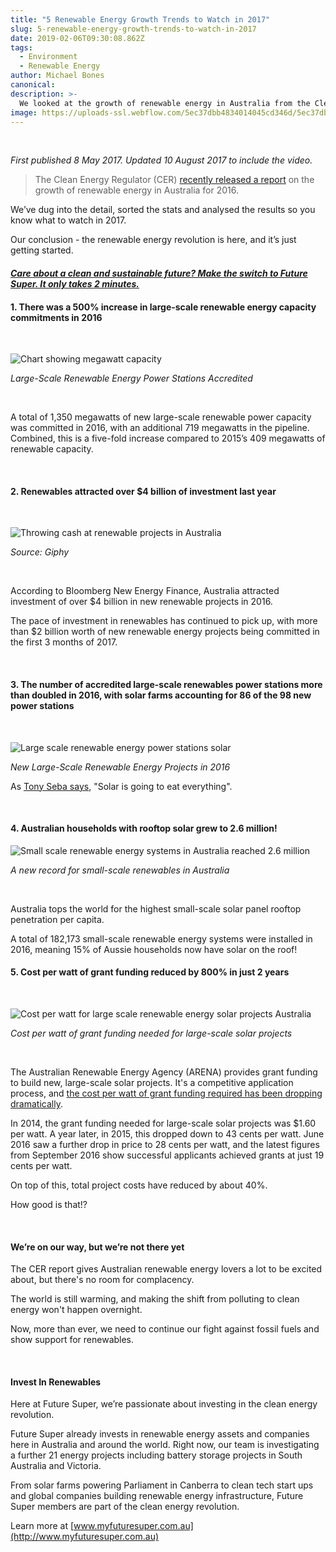```yaml
---
title: "5 Renewable Energy Growth Trends to Watch in 2017"
slug: 5-renewable-energy-growth-trends-to-watch-in-2017
date: 2019-02-06T09:30:08.862Z
tags:
  - Environment
  - Renewable Energy
author: Michael Bones
canonical:
description: >-
  We looked at the growth of renewable energy in Australia from the Clean Energy Regulator's recently released report. Here's what we found.
image: https://uploads-ssl.webflow.com/5ec37dbb4834014045cd346d/5ec37dbc4834015537cd3c4c_20161006_Majura_Solar_0166-compressor.png
---
```


‍

_First published 8 May 2017. Updated 10 August 2017 to include the video._

> The Clean Energy Regulator (CER) [recently released a report](http://www.cleanenergyregulator.gov.au/About/Accountability-and-reporting/administrative-reports/tracking-towards-2020-encouraging-renewable-energy-in-australia) on the growth of renewable energy in Australia for 2016.

We’ve dug into the detail, sorted the stats and analysed the results so you know what to watch in 2017.

Our conclusion - the renewable energy revolution is here, and it’s just getting started.

#### **[_Care about a clean and sustainable future? Make the switch to Future Super. It only takes 2 minutes._](https://join.myfuturesuper.com.au/?_ga=2.23651898.1843708388.1512532685-971669223.1505892204&_gac=1.241896118.1511912641.EAIaIQobChMI8p7jubni1wIVRyQrCh0eJQCgEAAYASAAEgKSl_D_BwE)**



#### **1\. There was a 500% increase in large-scale renewable energy capacity commitments in 2016**

‍

![Chart showing megawatt capacity](https://uploads-ssl.webflow.com/5ec37dbb4834014045cd346d/5ec37dbc4834019a62cd3c7c_MegawattCapacity.png)

_Large-Scale Renewable Energy Power Stations Accredited_

‍

A total of 1,350 megawatts of new large-scale renewable power capacity was committed in 2016, with an additional 719 megawatts in the pipeline. Combined, this is a five-fold increase compared to 2015’s 409 megawatts of renewable capacity.

‍

#### **2\. Renewables attracted over $4 billion of investment last year**

‍

![Throwing cash at renewable projects in Australia](https://uploads-ssl.webflow.com/5ec37dbb4834014045cd346d/5ec37dbc4834017e51cd3c28_Aziz_Ansari_Cassshhh.gif)

_Source: Giphy_

‍

According to Bloomberg New Energy Finance, Australia attracted investment of over $4 billion in new renewable projects in 2016.

The pace of investment in renewables has continued to pick up, with more than $2 billion worth of new renewable energy projects being committed in the first 3 months of 2017.

‍

#### **3\. The number of accredited large-scale renewables power stations more than doubled in 2016, with solar farms accounting for 86 of the 98 new power stations**

‍

![Large scale renewable energy power stations solar](https://uploads-ssl.webflow.com/5ec37dbb4834014045cd346d/5ec37dbc483401bbcccd3be6_RenewablePowerStations.png)

_New Large-Scale Renewable Energy Projects in 2016_

As [Tony Seba says](http://www.smh.com.au/business/energy/its-the-end-of-energy-and-transportation-as-we-know-it-tony-seba-20160519-goz5bm.html), "Solar is going to eat everything".

‍

#### **4\. Australian households with rooftop solar grew to 2.6 million!**

![Small scale renewable energy systems in Australia reached 2.6 million](https://uploads-ssl.webflow.com/5ec37dbb4834014045cd346d/5ec37dbc48340152f2cd3d12_SmallScale.png)

_A new record for small-scale renewables in Australia_

‍

Australia tops the world for the highest small-scale solar panel rooftop penetration per capita.

A total of 182,173 small-scale renewable energy systems were installed in 2016, meaning 15% of Aussie households now have solar on the roof!

#### **5\. Cost per watt of grant funding reduced by 800% in just 2 years**

‍

![Cost per watt for large scale renewable energy solar projects Australia](https://uploads-ssl.webflow.com/5ec37dbb4834014045cd346d/5ec37dbc4834012c1dcd3d65_CostPerWatt.png)

_Cost per watt of grant funding needed for large-scale solar projects_

‍

The Australian Renewable Energy Agency (ARENA) provides grant funding to build new, large-scale solar projects. It's a competitive application process, and [the cost per watt of grant funding required has been dropping dramatically](https://arena.gov.au/funding/programs/advancing-renewables-program/large-scale-solar-photovoltaics-competitive-round/).

In 2014, the grant funding needed for large-scale solar projects was $1.60 per watt. A year later, in 2015, this dropped down to 43 cents per watt. June 2016 saw a further drop in price to 28 cents per watt, and the latest figures from September 2016 show successful applicants achieved grants at just 19 cents per watt.

On top of this, total project costs have reduced by about 40%.

How good is that!?

‍

#### **We’re on our way, but we’re not there yet**

The CER report gives Australian renewable energy lovers a lot to be excited about, but there's no room for complacency.

The world is still warming, and making the shift from polluting to clean energy won't happen overnight.

Now, more than ever, we need to continue our fight against fossil fuels and show support for renewables.

‍

#### **Invest In Renewables**

Here at Future Super, we’re passionate about investing in the clean energy revolution.

Future Super already invests in renewable energy assets and companies here in Australia and around the world. Right now, our team is investigating a further 21 energy projects including battery storage projects in South Australia and Victoria.

From solar farms powering Parliament in Canberra to clean tech start ups and global companies building renewable energy infrastructure, Future Super members are part of the clean energy revolution.

Learn more at [www.myfuturesuper.com.au](http://www.myfuturesuper.com.au)

‍
